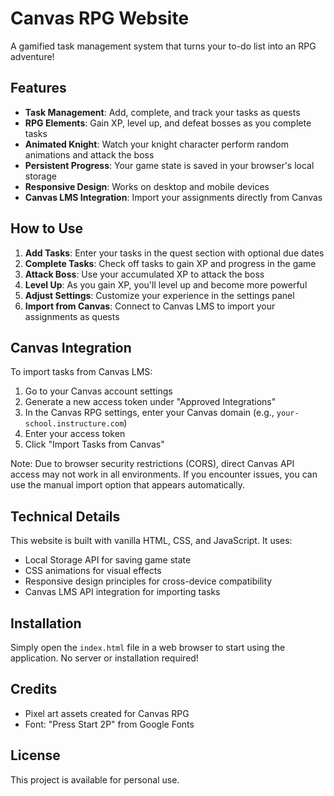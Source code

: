 # Canvas RPG Website

A gamified task management system that turns your to-do list into an RPG adventure!

## Features

- **Task Management**: Add, complete, and track your tasks as quests
- **RPG Elements**: Gain XP, level up, and defeat bosses as you complete tasks
- **Animated Knight**: Watch your knight character perform random animations and attack the boss
- **Persistent Progress**: Your game state is saved in your browser's local storage
- **Responsive Design**: Works on desktop and mobile devices
- **Canvas LMS Integration**: Import your assignments directly from Canvas

## How to Use

1. **Add Tasks**: Enter your tasks in the quest section with optional due dates
2. **Complete Tasks**: Check off tasks to gain XP and progress in the game
3. **Attack Boss**: Use your accumulated XP to attack the boss
4. **Level Up**: As you gain XP, you'll level up and become more powerful
5. **Adjust Settings**: Customize your experience in the settings panel
6. **Import from Canvas**: Connect to Canvas LMS to import your assignments as quests

## Canvas Integration

To import tasks from Canvas LMS:

1. Go to your Canvas account settings
2. Generate a new access token under "Approved Integrations"
3. In the Canvas RPG settings, enter your Canvas domain (e.g., `your-school.instructure.com`)
4. Enter your access token
5. Click "Import Tasks from Canvas"

Note: Due to browser security restrictions (CORS), direct Canvas API access may not work in all environments. If you encounter issues, you can use the manual import option that appears automatically.

## Technical Details

This website is built with vanilla HTML, CSS, and JavaScript. It uses:

- Local Storage API for saving game state
- CSS animations for visual effects
- Responsive design principles for cross-device compatibility
- Canvas LMS API integration for importing tasks

## Installation

Simply open the `index.html` file in a web browser to start using the application. No server or installation required!

## Credits

- Pixel art assets created for Canvas RPG
- Font: "Press Start 2P" from Google Fonts

## License

This project is available for personal use. 